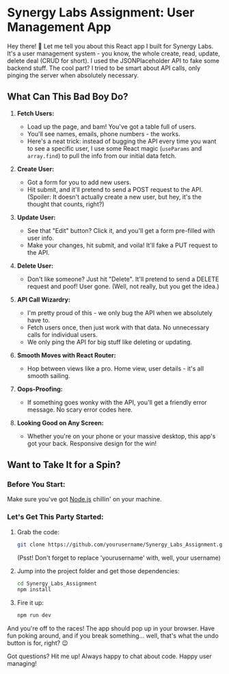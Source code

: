 # Synergy Labs Assignment: User Management App

Hey there! 👋 Let me tell you about this React app I built for Synergy Labs. It's a user management system - you know, the whole create, read, update, delete deal (CRUD for short). I used the JSONPlaceholder API to fake some backend stuff. The cool part? I tried to be smart about API calls, only pinging the server when absolutely necessary.

## What Can This Bad Boy Do?

1. **Fetch Users:**
   - Load up the page, and bam! You've got a table full of users.
   - You'll see names, emails, phone numbers - the works.
   - Here's a neat trick: instead of bugging the API every time you want to see a specific user, I use some React magic (`useParams` and `array.find`) to pull the info from our initial data fetch.

2. **Create User:**
   - Got a form for you to add new users.
   - Hit submit, and it'll pretend to send a POST request to the API. (Spoiler: It doesn't actually create a new user, but hey, it's the thought that counts, right?)

3. **Update User:**
   - See that "Edit" button? Click it, and you'll get a form pre-filled with user info.
   - Make your changes, hit submit, and voila! It'll fake a PUT request to the API.

4. **Delete User:**
   - Don't like someone? Just hit "Delete". It'll pretend to send a DELETE request and poof! User gone. (Well, not really, but you get the idea.)

5. **API Call Wizardry:**
   - I'm pretty proud of this - we only bug the API when we absolutely have to.
   - Fetch users once, then just work with that data. No unnecessary calls for individual users.
   - We only ping the API for big stuff like deleting or updating.

6. **Smooth Moves with React Router:**
   - Hop between views like a pro. Home view, user details - it's all smooth sailing.

7. **Oops-Proofing:**
   - If something goes wonky with the API, you'll get a friendly error message. No scary error codes here.

8. **Looking Good on Any Screen:**
   - Whether you're on your phone or your massive desktop, this app's got your back. Responsive design for the win!

## Want to Take It for a Spin?

### Before You Start:
Make sure you've got [Node.js](https://nodejs.org/) chillin' on your machine.

### Let's Get This Party Started:

1. Grab the code:
   ```bash
   git clone https://github.com/yourusername/Synergy_Labs_Assignment.git
   ```
   (Psst! Don't forget to replace 'yourusername' with, well, your username)

2. Jump into the project folder and get those dependencies:
   ```bash
   cd Synergy_Labs_Assignment
   npm install
   ```

3. Fire it up:
   ```bash
   npm run dev
   ```

And you're off to the races! The app should pop up in your browser. Have fun poking around, and if you break something... well, that's what the undo button is for, right? 😉

Got questions? Hit me up! Always happy to chat about code. Happy user managing!